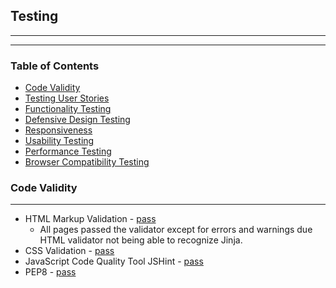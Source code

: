 ## **Testing**
___
___
### Table of Contents

  * [Code Validity](#code-validity)
  * [Testing User Stories](#testing-user-stories)
  * [Functionality Testing](#functionality-testing)
  * [Defensive Design Testing](#defensive-design-testing)
  * [Responsiveness](#responsiveness)
  * [Usability Testing](#usability-testing)
  * [Performance Testing](#performance-testing)
  * [Browser Compatibility Testing](#browser-compatibility-testing)


### Code Validity
___

- HTML Markup Validation - [pass](https://validator.w3.org/nu/)
  * All pages passed the validator except for errors and warnings due HTML validator not being able to recognize Jinja.
- CSS Validation - [pass](https://jigsaw.w3.org/css-validator/)
- JavaScript Code Quality Tool JSHint - [pass](https://jshint.com/)
- PEP8 - [pass](http://pep8online.com/)



